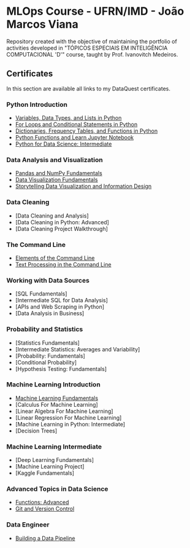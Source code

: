# MLOps Course - UFRN/IMD - João Marcos Viana

Repository created with the objective of maintaining the portfolio of activities developed in "TÓPICOS ESPECIAIS EM INTELIGÊNCIA COMPUTACIONAL 'D'" course, taught by Prof. Ivanovitch Medeiros.

## Certificates

In this section are available all links to my DataQuest certificates.

### Python Introduction
- [Variables, Data Types, and Lists in Python](https://app.dataquest.io/verify_cert/AZB5AN5QD42VFEO3EXGD/)
- [For Loops and Conditional Statements in Python](https://app.dataquest.io/verify_cert/A6R7B2ZK57QHS4PNVGUY/)
- [Dictionaries, Frequency Tables, and Functions in Python](https://app.dataquest.io/verify_cert/CU8AAAMZUAE0ZSLQ1VU4/)
- [Python Functions and Learn Jupyter Notebook](https://app.dataquest.io/verify_cert/G8ZDY96HM2SLMQKAEPZ3/)
- [Python for Data Science: Intermediate](https://app.dataquest.io/verify_cert/2LKXSBCU3MIW2LLJ27ED/)
### Data Analysis and Visualization
- [Pandas and NumPy Fundamentals](https://app.dataquest.io/verify_cert/C7UC9E3736BZ0CB4EXAK/)
- [Data Visualization Fundamentals](https://app.dataquest.io/verify_cert/E8XP4RHXNJYL6YOWXTM3/)
- [Storytelling Data Visualization and Information Design](https://app.dataquest.io/verify_cert/9TULQ73U1OZ72YED0TKG/)
### Data Cleaning
- [Data Cleaning and Analysis]
- [Data Cleaning in Python: Advanced]
- [Data Cleaning Project Walkthrough]
### The Command Line
- [Elements of the Command Line](https://app.dataquest.io/verify_cert/8X98YZ5B7L69IPQKVYQC/)
- [Text Processing in the Command Line](https://app.dataquest.io/verify_cert/KZMI29RVW3KDRGLL5MZM/)
### Working with Data Sources
- [SQL Fundamentals]
- [Intermediate SQL for Data Analysis]
- [APIs and Web Scraping in Python]
- [Data Analysis in Business]
### Probability and Statistics
- [Statistics Fundamentals]
- [Intermediate Statistics: Averages and Variability]
- [Probability: Fundamentals]
- [Conditional Probability]
- [Hypothesis Testing: Fundamentals]
### Machine Learning Introduction
- [Machine Learning Fundamentals](https://app.dataquest.io/verify_cert/9MQ3WHP0ELXR0QCA9LY4/)
- [Calculus For Machine Learning]
- [Linear Algebra For Machine Learning]
- [Linear Regression For Machine Learning]
- [Machine Learning in Python: Intermediate]
- [Decision Trees]
### Machine Learning Intermediate
- [Deep Learning Fundamentals]
- [Machine Learning Project]
- [Kaggle Fundamentals]
### Advanced Topics in Data Science
- [Functions: Advanced](https://app.dataquest.io/verify_cert/F3VQDY0FY7DKBLWFRZKJ/)
- [Git and Version Control](https://app.dataquest.io/verify_cert/FKC0H2W2RGRI097DC10M/)

### Data Engineer
- [Building a Data Pipeline](https://app.dataquest.io/verify_cert/7E0QU13KJ04HYRQ7PKMC/)